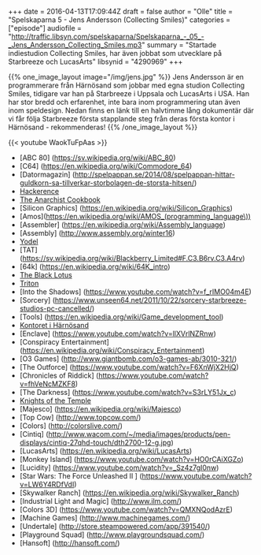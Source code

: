+++
date = 2016-04-13T17:09:44Z
draft = false
author = "Olle"
title = "Spelskaparna 5 - Jens Andersson (Collecting Smiles)"
categories = ["episode"]
audiofile = "http://traffic.libsyn.com/spelskaparna/Spelskaparna_-_05_-_Jens_Andersson_Collecting_Smiles.mp3"
summary = "Startade indiestudion Collecting Smiles, har även jobbat som utvecklare på Starbreeze och LucasArts"
libsynid = "4290969"
+++

{{% one_image_layout image="/img/jens.jpg" %}}
Jens Andersson är en programmerare från Härnösand som jobbar med egna studion Collecting Smiles, tidigare var han på Starbreeze i Uppsala och LucasArts i USA. Han har stor bredd och erfarenhet, inte bara inom programmering utan även inom speldesign. Nedan finns en länk till en halvtimme lång dokumentär där vi får följa Starbreeze första stapplande steg från deras första kontor i Härnösand - rekommenderas! 
{{% /one_image_layout %}}

<div style="margin-top: 1em; margin-bottom: 1em;">
{{< youtube WaokTuFpAas >}}
</div>

* [ABC 80] (https://sv.wikipedia.org/wiki/ABC_80)
* [C64] (https://en.wikipedia.org/wiki/Commodore_64)
* [Datormagazin] (http://spelpappan.se/2014/08/spelpappan-hittar-guldkorn-sa-tillverkar-storbolagen-de-storsta-hitsen/)
* [Hackerence](https://www.hackerence.com/)
* [The Anarchist Cookbook](https://en.wikipedia.org/wiki/The_Anarchist_Cookbook)
* [Silicon Graphics] (https://en.wikipedia.org/wiki/Silicon_Graphics)
* [Amos](https://en.wikipedia.org/wiki/AMOS_(programming_language\))
* [Assembler] (https://en.wikipedia.org/wiki/Assembly_language)
* [Assembly] (http://www.assembly.org/winter16)
* [Yodel](http://www.pouet.net/groups.php?which=380)
* [TAT] (https://sv.wikipedia.org/wiki/Blackberry_Limited#F.C3.B6rv.C3.A4rv)
* [64k] (https://en.wikipedia.org/wiki/64K_intro)
* [The Black Lotus](http://www.pouet.net/groups.php?which=1)
* [Triton](http://www.pouet.net/groups.php?which=161)
* [Into the Shadows] (https://www.youtube.com/watch?v=f_rIMO04m4E)
* [Sorcery] (https://www.unseen64.net/2011/10/22/sorcery-starbreeze-studios-pc-cancelled/)
* [Tools] (https://en.wikipedia.org/wiki/Game_development_tool)
* [Kontoret i Härnösand](https://www.youtube.com/watch?v=XXb_V1lSv7o)
* [Enclave] (https://www.youtube.com/watch?v=llXVrlNZRnw)
* [Conspiracy Entertainment] (https://en.wikipedia.org/wiki/Conspiracy_Entertainment)
* [O3 Games] (http://www.giantbomb.com/o3-games-ab/3010-321/)
* [The Outforce] (https://www.youtube.com/watch?v=F6XnWjX2HjQ)
* [Chronicles of Riddick] (https://www.youtube.com/watch?v=fhVeNcMZKF8)
* [The Darkness] (https://www.youtube.com/watch?v=S3rLY51Jx_c)
* [Knights of the Temple](https://en.wikipedia.org/wiki/Knights_of_the_Temple:_Infernal_Crusade)
* [Majesco] (https://en.wikipedia.org/wiki/Majesco)
* [Top Cow] (http://www.topcow.com/)
* [Colors] (http://colorslive.com/)
* [Cintiq] (http://www.wacom.com/~/media/images/products/pen-displays/cintiq-27qhd-touch/dth2700-12-g.jpg)
* [LucasArts] (https://en.wikipedia.org/wiki/LucasArts)
* [Monkey Island] (https://www.youtube.com/watch?v=HO0rCAiXGZo)
* [Lucidity] (https://www.youtube.com/watch?v=_Sz4z7gI0nw)
* [Star Wars: The Force Unleashed II ] (https://www.youtube.com/watch?v=LW6Y4RDfVdI)
* [Skywalker Ranch] (https://en.wikipedia.org/wiki/Skywalker_Ranch)
* [Industrial Light and Magic] (http://www.ilm.com/)
* [Colors 3D] (https://www.youtube.com/watch?v=QMXNQodAzrE)
* [Machine Games] (http://www.machinegames.com/)
* [Undertale] (http://store.steampowered.com/app/391540/)
* [Playground Squad] (http://www.playgroundsquad.com/)
* [Hansoft] (http://hansoft.com/)

